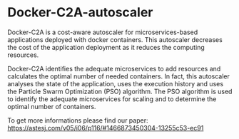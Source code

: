 # Docker-C2A-autoscaler


Docker-C2A is a cost-aware autoscaler for microservices-based applications deployed with docker containers. 
This autoscaler decreases the cost of the application deployment as it reduces the computing resources. 

Docker-C2A identifies the adequate microservices to add resources and calculates the optimal number of needed containers.
In fact, this autoscaler analyses the state of the application, uses the execution history and uses
the Particle Swarm Optimization (PSO) algorithm. 
The PSO algorithm is used to identify the adequate microservices for scaling and to determine the optimal number of containers. 


To get more informations please find our paper: https://astesj.com/v05/i06/p116/#1466873450304-13255c53-ec91

